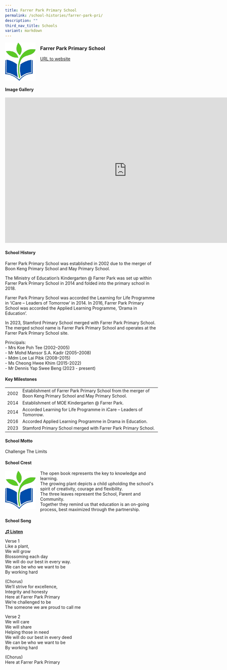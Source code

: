 ```yaml
---
title: Farrer Park Primary School
permalink: /school-histories/farrer-park-pri/
description: ""
third_nav_title: Schools
variant: markdown
---
```

<img align="left" style="width:20%;margin-right:15px;" src="/images/farrerparkpri1.png">

### **Farrer Park Primary School**
[URL to website](https://www.farrerparkpri.moe.edu.sg/)

<br clear="left">

#### **Image Gallery**
<iframe src="https://docs.google.com/presentation/d/e/2PACX-1vSvSfLZE2B6iUMU8JI3YvTjrAtGGHHRfYjdSRWEiqh13XV7WG536v1MNOjSSx_v2bTiEuzKcIPwmuE5/embed?start=false&amp;loop=true&amp;delayms=5000" frameborder="0" width="800" height="479" allowfullscreen="true"></iframe>


#### **School History**
Farrer Park Primary School was established in 2002 due to the merger of Boon Keng Primary School and May Primary School.

The Ministry of Education’s Kindergarten @ Farrer Park was set up within Farrer Park Primary School in 2014 and folded into the primary school in 2018.

Farrer Park Primary School was accorded the Learning for Life Programme in ‘iCare – Leaders of Tomorrow’ in 2014. In 2016, Farrer Park Primary School was accorded the Applied Learning Programme, ‘Drama in Education’.

In 2023,  Stamford Primary School merged with Farrer Park Primary School. The merged school name is Farrer Park Primary School and operates at the Farrer Park Primary School site.

Principals:<br>
\- Mrs Koe Poh Tee (2002–2005)<br>
\- Mr Mohd Mansor S.A. Kadir (2005–2008)<br>
\- Mdm Loe Lai Pibk (2008–2015)<br>
\- Ms Cheong Hwee Khim (2015-2022)<br>
\- Mr Dennis Yap Swee Beng (2023 - present)<br> 

#### **Key Milestones**

|  |  |
|:---:|---|
| 2002 | Establishment of Farrer Park Primary School from the merger of Boon Keng Primary School and May Primary School. |
| 2014 | Establishment of MOE Kindergarten @ Farrer Park. |
| 2014 | Accorded Learning for Life Programme in iCare – Leaders of Tomorrow. |
| 2016 | Accorded Applied Learning Programme in Drama in Education. |
| 2023 | Stamford Primary School merged with Farrer Park Primary School. 

#### **School Motto**
Challenge The Limits

#### **School Crest**
<img align="left" style="width:20%;margin-right:15px;" src="/images/farrerparkpri1.png">

The open book represents the key to knowledge and learning.<br>
The growing plant depicts a child upholding the school's spirit of creativity, courage and flexibility.<br>
The three leaves represent the School, Parent and Community.<br>
Together they remind us that education is an on-going process, best maximized through the partnership.

#### **School Song**
<a target="\_blank" href="https://drive.google.com/file/d/1D7IVn5SQWtQFdvys_r4gGmoaljV9sz8-/view?usp=share_link">**♫ Listen**</a>

Verse 1<br>
Like a plant,<br>
We will grow<br>
Blossoming each day<br>
We will do our best in every way.<br>
We can be who we want to be<br>
By working hard

(Chorus)<br>
We’ll strive for excellence,<br>
Integrity and honesty<br>
Here at Farrer Park Primary<br>
We’re challenged to be<br>
The someone we are proud to call me

Verse 2<br>
We will care<br>
We will share<br>
Helping those in need<br>
We will do our best in every deed<br>
We can be who we want to be<br>
By working hard

(Chorus)<br>
Here at Farrer Park Primary
